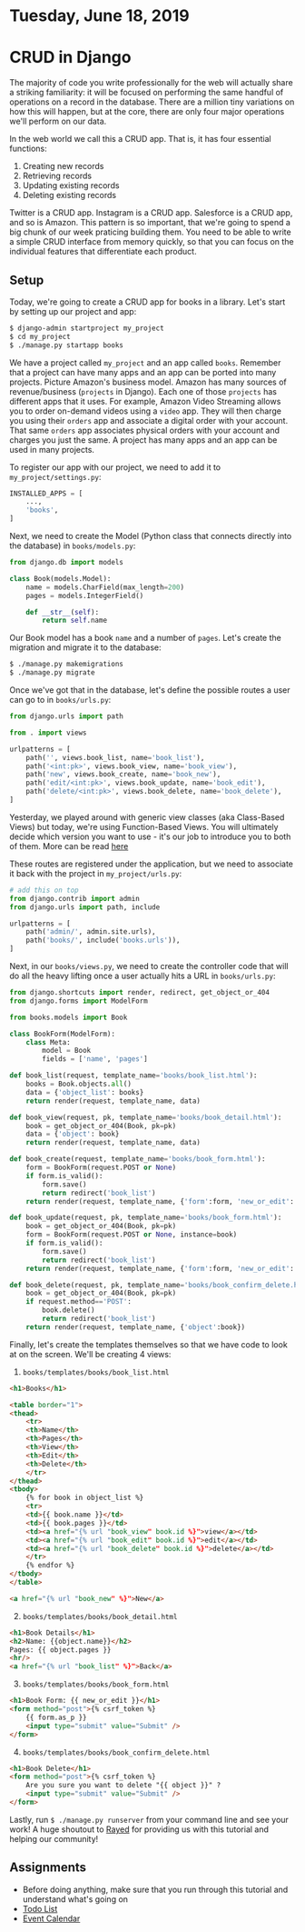 Tuesday, June 18, 2019
=====================
# CRUD in Django

The majority of code you write professionally for the web will actually share a striking familiarity: it will be focused on performing the same handful of operations on a record in the database. There are a million tiny variations on how this will happen, but at the core, there are only four major operations we'll perform on our data.

In the web world we call this a CRUD app. That is, it has four essential functions:

1. Creating new records
2. Retrieving records
3. Updating existing records
4. Deleting existing records

Twitter is a CRUD app. Instagram is a CRUD app. Salesforce is a CRUD app, and so is Amazon. This pattern is so important, that we're going to spend a big chunk of our week praticing building them. You need to be able to write a simple CRUD interface from memory quickly, so that you can focus on the individual features that differentiate each product.

## Setup
Today, we're going to create a CRUD app for books in a library. Let's start by setting up our project and app:
```bash
$ django-admin startproject my_project
$ cd my_project
$ ./manage.py startapp books
```
We have a project called `my_project` and an app called `books`. Remember that a project can have many apps and an app can be ported into many projects. Picture Amazon's business model. Amazon has many sources of revenue/business (`projects` in Django). Each one of those `projects` has different apps that it uses. For example, Amazon Video Streaming allows you to order on-demand videos using a `video` app. They will then charge you using their `orders` app and associate a digital order with your account. That same `orders` app associates physical orders with your account and charges you just the same. A project has many apps and an app can be used in many projects.

To register our app with our project, we need to add it to `my_project/settings.py`:
```python
INSTALLED_APPS = [
    ...,
    'books',
]
```

Next, we need to create the Model (Python class that connects directly into the database) in `books/models.py`:
```python
from django.db import models

class Book(models.Model):
    name = models.CharField(max_length=200)
    pages = models.IntegerField()

    def __str__(self):
        return self.name
```

Our Book model has a book `name` and a number of `pages`. Let's create the migration and migrate it to the database:

```bash
$ ./manage.py makemigrations
$ ./manage.py migrate
```

Once we've got that in the database, let's define the possible routes a user can go to in `books/urls.py`:
```python
from django.urls import path

from . import views

urlpatterns = [
    path('', views.book_list, name='book_list'),
    path('<int:pk>', views.book_view, name='book_view'),
    path('new', views.book_create, name='book_new'),
    path('edit/<int:pk>', views.book_update, name='book_edit'),
    path('delete/<int:pk>', views.book_delete, name='book_delete'),
]
```
Yesterday, we played around with generic view classes (aka Class-Based Views) but today, we're using Function-Based Views. You will ultimately decide which version you want to use - it's our job to introduce you to both of them. More can be read [here](https://simpleisbetterthancomplex.com/article/2017/03/21/class-based-views-vs-function-based-views.html)

These routes are registered under the application, but we need to associate it back with the project in `my_project/urls.py`:

```python
# add this on top
from django.contrib import admin
from django.urls import path, include

urlpatterns = [
    path('admin/', admin.site.urls),
    path('books/', include('books.urls')),
]
```

Next, in our `books/views.py`, we need to create the controller code that will do all the heavy lifting once a user actually hits a URL in `books/urls.py`:

```python
from django.shortcuts import render, redirect, get_object_or_404
from django.forms import ModelForm

from books.models import Book

class BookForm(ModelForm):
    class Meta:
        model = Book
        fields = ['name', 'pages']

def book_list(request, template_name='books/book_list.html'):
    books = Book.objects.all()
    data = {'object_list': books}
    return render(request, template_name, data)

def book_view(request, pk, template_name='books/book_detail.html'):
    book = get_object_or_404(Book, pk=pk)
    data = {'object': book}
    return render(request, template_name, data)

def book_create(request, template_name='books/book_form.html'):
    form = BookForm(request.POST or None)
    if form.is_valid():
        form.save()
        return redirect('book_list')
    return render(request, template_name, {'form':form, 'new_or_edit': 'New'})

def book_update(request, pk, template_name='books/book_form.html'):
    book = get_object_or_404(Book, pk=pk)
    form = BookForm(request.POST or None, instance=book)
    if form.is_valid():
        form.save()
        return redirect('book_list')
    return render(request, template_name, {'form':form, 'new_or_edit': 'Edit'})

def book_delete(request, pk, template_name='books/book_confirm_delete.html'):
    book = get_object_or_404(Book, pk=pk)    
    if request.method=='POST':
        book.delete()
        return redirect('book_list')
    return render(request, template_name, {'object':book})
```

Finally, let's create the templates themselves so that we have code to look at on the screen. We'll be creating 4 views: 
1. `books/templates/books/book_list.html`
```html
<h1>Books</h1>

<table border="1">
<thead>
    <tr>
    <th>Name</th>
    <th>Pages</th>
    <th>View</th>
    <th>Edit</th>
    <th>Delete</th>
    </tr>
</thead>
<tbody>
    {% for book in object_list %}
    <tr>
    <td>{{ book.name }}</td>
    <td>{{ book.pages }}</td>
    <td><a href="{% url "book_view" book.id %}">view</a></td>
    <td><a href="{% url "book_edit" book.id %}">edit</a></td>
    <td><a href="{% url "book_delete" book.id %}">delete</a></td>
    </tr>
    {% endfor %}
</tbody>
</table>

<a href="{% url "book_new" %}">New</a>
```
2. `books/templates/books/book_detail.html`
```html
<h1>Book Details</h1>
<h2>Name: {{object.name}}</h2>
Pages: {{ object.pages }}
<hr/>
<a href="{% url "book_list" %}">Back</a>
```

3. `books/templates/books/book_form.html`
```html
<h1>Book Form: {{ new_or_edit }}</h1>
<form method="post">{% csrf_token %}
    {{ form.as_p }}
    <input type="submit" value="Submit" />
</form>
```

4. `books/templates/books/book_confirm_delete.html`
```html
<h1>Book Delete</h1>
<form method="post">{% csrf_token %}
    Are you sure you want to delete "{{ object }}" ?
    <input type="submit" value="Submit" />
</form>
```
Lastly, run `$ ./manage.py runserver` from your command line and see your work!
A huge shoutout to [Rayed](https://rayed.com/posts/2018/05/django-crud-create-retrieve-update-delete/) for providing us with this tutorial and helping our community!

## Assignments
- Before doing anything, make sure that you run through this tutorial and understand what's going on
- [Todo List](https://github.com/indiaplatoon/django-todo)
- [Event Calendar](https://github.com/indiaplatoon/django-event-calendar)
